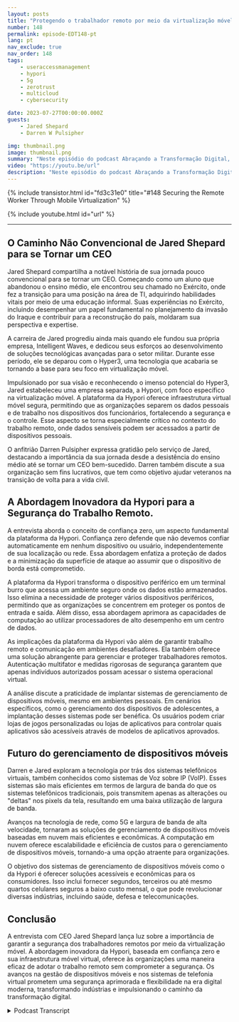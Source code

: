```yaml
---
layout: posts
title: "Protegendo o trabalhador remoto por meio da virtualização móvel."
number: 148
permalink: episode-EDT148-pt
lang: pt
nav_exclude: true
nav_order: 148
tags:
    - useraccessmanagement
    - hypori
    - 5g
    - zerotrust
    - multicloud
    - cybersecurity

date: 2023-07-27T00:00:00.000Z
guests:
    - Jared Shepard
    - Darren W Pulsipher

img: thumbnail.png
image: thumbnail.png
summary: "Neste episódio do podcast Abraçando a Transformação Digital, o apresentador Darren Pulsipher promove uma conversa perspicaz com o convidado especial Jared Shepard, CEO da Hypori. A entrevista concentra-se no tema crucial da segurança de trabalhadores remotos por meio da virtualização móvel. A trajetória única de Jared Shepard, desde ter abandonado o ensino médio até se tornar CEO, acrescenta uma dimensão inspiradora à discussão."
video: "https://youtu.be/url"
description: "Neste episódio do podcast Abraçando a Transformação Digital, o apresentador Darren Pulsipher promove uma conversa perspicaz com o convidado especial Jared Shepard, CEO da Hypori. A entrevista concentra-se no tema crucial da segurança de trabalhadores remotos por meio da virtualização móvel. A trajetória única de Jared Shepard, desde ter abandonado o ensino médio até se tornar CEO, acrescenta uma dimensão inspiradora à discussão."
---
```


<div>
{% include transistor.html id="fd3c31e0" title="#148 Securing the Remote Worker Through Mobile Virtualization" %}

{% include youtube.html id="url" %}
</div>

---

## O Caminho Não Convencional de Jared Shepard para se Tornar um CEO

Jared Shepard compartilha a notável história de sua jornada pouco convencional para se tornar um CEO. Começando como um aluno que abandonou o ensino médio, ele encontrou seu chamado no Exército, onde fez a transição para uma posição na área de TI, adquirindo habilidades vitais por meio de uma educação informal. Suas experiências no Exército, incluindo desempenhar um papel fundamental no planejamento da invasão do Iraque e contribuir para a reconstrução do país, moldaram sua perspectiva e expertise.

A carreira de Jared progrediu ainda mais quando ele fundou sua própria empresa, Intelligent Waves, e dedicou seus esforços ao desenvolvimento de soluções tecnológicas avançadas para o setor militar. Durante esse período, ele se deparou com o Hyper3, uma tecnologia que acabaria se tornando a base para seu foco em virtualização móvel.

Impulsionado por sua visão e reconhecendo o imenso potencial do Hyper3, Jared estabeleceu uma empresa separada, a Hypori, com foco específico na virtualização móvel. A plataforma da Hypori oferece infraestrutura virtual móvel segura, permitindo que as organizações separem os dados pessoais e de trabalho nos dispositivos dos funcionários, fortalecendo a segurança e o controle. Esse aspecto se torna especialmente crítico no contexto do trabalho remoto, onde dados sensíveis podem ser acessados a partir de dispositivos pessoais.

O anfitrião Darren Pulsipher expressa gratidão pelo serviço de Jared, destacando a importância da sua jornada desde a desistência do ensino médio até se tornar um CEO bem-sucedido. Darren também discute a sua organização sem fins lucrativos, que tem como objetivo ajudar veteranos na transição de volta para a vida civil.

## A Abordagem Inovadora da Hypori para a Segurança do Trabalho Remoto.

A entrevista aborda o conceito de confiança zero, um aspecto fundamental da plataforma da Hypori. Confiança zero defende que não devemos confiar automaticamente em nenhum dispositivo ou usuário, independentemente de sua localização ou rede. Essa abordagem enfatiza a proteção de dados e a minimização da superfície de ataque ao assumir que o dispositivo de borda está comprometido.

A plataforma da Hypori transforma o dispositivo periférico em um terminal burro que acessa um ambiente seguro onde os dados estão armazenados. Isso elimina a necessidade de proteger vários dispositivos periféricos, permitindo que as organizações se concentrem em proteger os pontos de entrada e saída. Além disso, essa abordagem aprimora as capacidades de computação ao utilizar processadores de alto desempenho em um centro de dados.

As implicações da plataforma da Hypori vão além de garantir trabalho remoto e comunicação em ambientes desafiadores. Ela também oferece uma solução abrangente para gerenciar e proteger trabalhadores remotos. Autenticação multifator e medidas rigorosas de segurança garantem que apenas indivíduos autorizados possam acessar o sistema operacional virtual.

A análise discute a praticidade de implantar sistemas de gerenciamento de dispositivos móveis, mesmo em ambientes pessoais. Em cenários específicos, como o gerenciamento dos dispositivos de adolescentes, a implantação desses sistemas pode ser benéfica. Os usuários podem criar lojas de jogos personalizadas ou lojas de aplicativos para controlar quais aplicativos são acessíveis através de modelos de aplicativos aprovados.

## Futuro do gerenciamento de dispositivos móveis

Darren e Jared exploram a tecnologia por trás dos sistemas telefônicos virtuais, também conhecidos como sistemas de Voz sobre IP (VoIP). Esses sistemas são mais eficientes em termos de largura de banda do que os sistemas telefônicos tradicionais, pois transmitem apenas as alterações ou "deltas" nos pixels da tela, resultando em uma baixa utilização de largura de banda.

Avanços na tecnologia de rede, como 5G e largura de banda de alta velocidade, tornaram as soluções de gerenciamento de dispositivos móveis baseadas em nuvem mais eficientes e econômicas. A computação em nuvem oferece escalabilidade e eficiência de custos para o gerenciamento de dispositivos móveis, tornando-a uma opção atraente para organizações.

O objetivo dos sistemas de gerenciamento de dispositivos móveis como o da Hypori é oferecer soluções acessíveis e econômicas para os consumidores. Isso inclui fornecer segundos, terceiros ou até mesmo quartos celulares seguros a baixo custo mensal, o que pode revolucionar diversas indústrias, incluindo saúde, defesa e telecomunicações.

## Conclusão

A entrevista com CEO Jared Shepard lança luz sobre a importância de garantir a segurança dos trabalhadores remotos por meio da virtualização móvel. A abordagem inovadora da Hypori, baseada em confiança zero e sua infraestrutura móvel virtual, oferece às organizações uma maneira eficaz de adotar o trabalho remoto sem comprometer a segurança. Os avanços na gestão de dispositivos móveis e nos sistemas de telefonia virtual prometem uma segurança aprimorada e flexibilidade na era digital moderna, transformando indústrias e impulsionando o caminho da transformação digital.



<details>
<summary> Podcast Transcript </summary>

<p></p>

</details>
